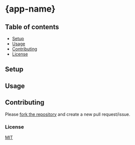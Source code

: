 # {app-name}

<!-- Required - Short description. -->

## Table of contents

- [Setup](#setup)
- [Usage](#usage)
- [Contributing](#contributing)
- [License](#license)

## Setup

<!-- Optional - Does the app need any particular dependency/setup to be run? -->

## Usage

<!-- Required - Describe how to run/test/deploy the app, with optional images/videos. -->

## Contributing

Please [fork the repository](./fork) and create a new pull request/issue.

### License

[MIT](https://${user}.mit-license.org)
